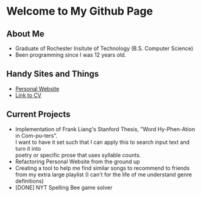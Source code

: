 # Welcome to My Github Page

<!--
**aidanMellin/aidanMellin** is a ✨ _special_ ✨ repository because its `README.md` (this file) appears on your GitHub profile.

Here are some ideas to get you started:

- 🔭 I’m currently working on ...
- 🌱 I’m currently learning ...
- 👯 I’m looking to collaborate on ...
- 🤔 I’m looking for help with ...
- 💬 Ask me about ...
- 📫 How to reach me: ...
- 😄 Pronouns: ...
- ⚡ Fun fact: ...
-->

## About Me
- Graduate of Rochester Insitute of Technology (B.S. Computer Science)
- Been programming since I was 12 years old.

## Handy Sites and Things
- [Personal Website](https://aidanmellin.github.io)
- [Link to CV](https://onedrive.live.com/?authkey=%21ABE%2DfRtbMxyfIes&cid=312E24844831A1E0&id=312E24844831A1E0%218940&parId=root&o=OneUp)

## Current Projects
- Implementation of Frank Liang's Stanford Thesis, "Word Hy-Phen-Ation in Com-pu-ters".  
I want to have it set such that I can apply this to search input text and turn it into  
poetry or specific prose that uses syllable counts.
- Refactoring Personal Website from the ground up
- Creating a tool to help me find similar songs to recommend to friends from my extra large playlist (I can't for the life of me understand genre definitions)
- [DONE] NYT Spelling Bee game solver
